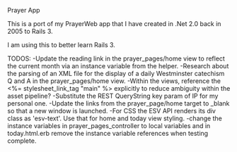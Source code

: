 Prayer App

This is a port of my PrayerWeb app that I have created in .Net 2.0 back in 2005 to Rails 3. 

I am using this to better learn Rails 3.

TODOS:
-Update the reading link in the prayer_pages/home view to reflect the current month via an instance variable from the helper.
-Research about the parsing of an XML file for the display of a daily Westminster catechism Q and A in the prayer_pages/home view.
-Within the views, reference the <%= stylesheet_link_tag "main" %> explicitly to reduce ambiguity within the asset pipeline?
-Substitute the REST QueryString key param of IP for my personal one.
-Update the links from the prayer_page/home target to _blank so that a new window is launched.
-For CSS the ESV API renders its div class as 'esv-text'. Use that for home and today view styling.
-change the instance variables in prayer_pages_controller to local variables and in today.html.erb remove the instance variable references when testing complete.
